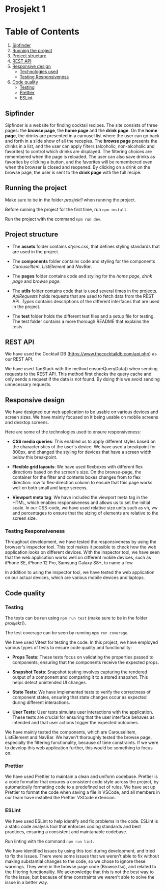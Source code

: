 # Prosjekt 1

# Table of Contents

1. [Sipfinder](#sipfinder)
2. [Running the project](#running-the-project)
3. [Project structure](#project-structure)
4. [REST API](#rest-api)
5. [Responsive design](#responsive-design)
   - [Technologies used](#technologies-used)
   - [Testing Responsiveness](#testing-responsiveness)
6. [Code quality](#code-quality)
   - [Testing](#testing)
   - [Prettier](#prettier)
   - [ESLint](#eslint)

## Sipfinder

Sipfinder is a website for finding cocktail recipes. The site consists of three pages: the **browse page**, the **home page** and the **drink page**. On the **home page**, the drinks are presented in a carousel list where the user can go back and forth in a slide show of all the recepies. The **browse page** presents the drinks in a list, and the user can apply filters (alcoholic, non-alcoholic and favorites) to control which drinks are displayed. The filtering choices are remembered when the page is reloaded. The user can also save drinks as favorites by clicking a button, and the favorites will be remembered even when the browser is closed and reopened. By clicking on a drink on the browse page, the user is sent to the **drink page** with the full recipe.

## Running the project

Make sure to be in the folder _prosjekt1_ when running the project.

Before running the project for the first time, run `npm install`.

Run the project with the command `npm run dev`.

## Project structure

- The **assets** folder contains _styles.css_, that defines styling standards that are used in the project.

- The **components** folder contains code and styling for the components _CarouselItem_, _ListElement_ and _NavBar_.

- The **pages** folder contains code and styling for the _home page_, _drink page_ and _browse page_.

- The **utils** folder contains code that is used several times in the projects. _ApiRequests_ holds requests that are used to fetch data from the REST API. _Types_ contains descriptions of the different interfaces that are used in the project.

- The **test** folder holds the different test files and a setup file for testing. The test folder contains a more thorough README that explains the tests.

## REST API

We have used the Cocktail DB (https://www.thecocktaildb.com/api.php) as our REST API.

We have used TanStack with the method ensureQueryData() when sending requests to the REST API. This method first checks the query cache and only sends a request if the data is not found. By doing this we avoid sending unnecessary requests.

## Responsive design

We have designed our web application to be usable on various devices and screen sizes. We have mainly focused on it being usable on mobile screens and desktop screens.

Here are some of the technologies used to ensure responsiveness:

- **CSS media queries**: This enabled us to apply different styles based on the characteristics of the user's device. We have used a breakpoint for 800px, and changed the styling for devices that have a screen width below this breakpoint.

- **Flexible grid layouts**: We have used flexboxes with different flex directions based on the screen's size. On the browse-page, the container for the filter and contents boxes changes from to flex direction: row to flex-direction column to ensure that this page works well on both small and large screens.

- **Viewport meta tag**: We have included the viewport meta tag in the HTML, which enables responsiveness and allows us to set the initial scale. In our CSS-code, we have used relative size units such as vh, vw and percentages to ensure that the sizing of elements are relative to the screen size.

### Testing Responsiveness

Throughout development, we have tested the responsiveness by using the browser's inspector tool. This tool makes it possible to check how the web application looks on different devices. With the inspector tool, we have seen that the web application works well on different mobile devices, such as iPhone SE, iPhone 12 Pro, Samsung Galaxy S8+, to name a few.

In addition to using the inspector tool, we have tested the web application on our actual devices, which are various mobile devices and laptops.

## Code quality

### Testing

The tests can be run using `npm run test` (make sure to be in the folder _prosjekt1_).

The test coverage can be seen by running `npm run coverage`.

We have used Vitest for testing the code. In this project, we have employed various types of tests to ensure code quality and functionality:

- **Props Tests**: These tests focus on validating the properties passed to components, ensuring that the components receive the expected props.

- **Snapshot Tests**: Snapshot testing involves capturing the rendered output of a component and comparing it to a stored snapshot. This helps detect unintended UI changes.

- **State Tests**: We have implemented tests to verify the correctness of component states, ensuring that state changes occur as expected during different interactions.

- **User Tests**: User tests simulate user interactions with the application. These tests are crucial for ensuring that the user interface behaves as intended and that user actions trigger the expected outcomes.

We have mainly tested the components, which are CarouselItem, ListElement and NavBar. We haven't thoroughly tested the browse page, especially the filtering functionality, because of time constraints. If we were to develop this web application further, this would be something to focus on.

### Prettier

We have used Prettier to maintain a clean and uniform codebase. Prettier is a code formatter that ensures a consistent code style across the project, by automatically formatting code to a predefined set of rules.
We have set up Prettier to format the code when saving a file in VSCode, and all members in our team have installed the Prettier VSCode extension.

### ESLint

We have used ESLint to help identify and fix problems in the code. ESLint is a static code analysis tool that enforces coding standards and best practices, ensuring a consistent and maintanable codebase.

Run linting with the command `npm run lint`.

We have identified issues by using this tool during development, and tried to fix the issues. There were some issues that we weren't able to fix without making substantial changes to the code, so we chose to ignore these warnings. They were in the browse page code (Browse.tsx), and related to the filtering functionality. We acknowledge that this is not the best way to fix the issue, but because of time constraints we weren't able to solve the issue in a better way.
